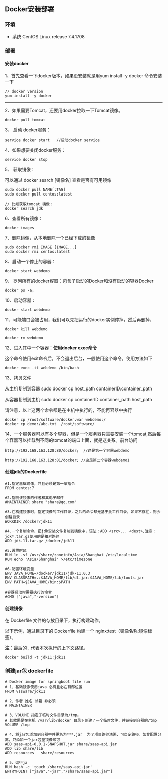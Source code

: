 ## Docker安装部署

### 环境

- 系统 CentOS Linux release 7.4.1708

### 部署

#### 安装docker

1、首先查看一下docker版本，如果没安装就是用yum install -y docker 命令安装一下 

```
// docker version
yum install -y docker
```

***

2、如果需要Tomcat，还要用docker拉取一下Tomcat镜像。

```
docker pull tomcat
```

3、 启动 docker服务：

```
service docker start   //启动docker service
```

4、如果想要关闭docker服务：

```
service docker stop
```

5、 获取镜像：

可以通过 docker search [镜像名]	 查看是否有可用镜像

```
sudo docker pull NAME[:TAG]
sudo docker pull centos:latest

// 比如获取tomcat 镜像：
docker search jdk
```

6、查看所有镜像：

```
docker images
```

 7、删除镜像，从本地删除一个已经下载的镜像

```
sudo docker rmi IMAGE [IMAGE...]
sudo docker rmi centos:latest
```

8、启动一个停止的容器：

```
docker start webdemo
```

9、 罗列所有的docker容器：包含了启动的Docker和没有启动的容器Docker

```
docker ps -a;
```

10、启动容器：

```
docker start webdemo
```

11、可能端口会被占用，我们可以先把运行的docker实例停掉，然后再删掉，

```
docker kill webdemo

docker rm webdemo
```

12、进入其中一个容器：**使用docker exec命令**

这个命令使用exit命令后，不会退出后台，一般使用这个命令，使用方法如下

```
docker exec -it webdemo /bin/bash
```

13、拷贝文件

从主机复制到容器 sudo docker cp host_path containerID:container_path

从容器复制到主机 sudo docker cp containerID:container_path host_path

请注意，以上这两个命令都是在主机中执行的，不能再容器中执行

```
docker cp /root/software/docker.war webdemo:/
docker cp demo:/abc.txt  /root/software/
```

14、一个服务器可以有多个容器，但是一个服务器只需要安装一个tomcat,然后每个容器可以挂载到不同的tomcat的端口上面，就是这关系。前台访问

```
http://192.168.163.128:80/docker;  //这是第一个容器webdemo

http://192.168.163.128:81/docker; //这是第二个容器webdemo1
```



#### 创建jdk的Dockerfile

```
#1.指定基础镜像，并且必须是第一条指令
FROM centos:7

#2.指明该镜像的作者和其电子邮件
#MAINTAINER share "share@qq.com"

#3.在构建镜像时，指定镜像的工作目录，之后的命令都是基于此工作目录，如果不存在，则会创建目录
WORKDIR /docker/jdk11

#4.一个复制命令，把jdk安装文件复制到镜像中，语法：ADD <src>... <dest>,注意：jdk*.tar.gz使用的是相对路径
ADD jdk.11.tar.gz /docker/jdk11

#5.设置时区
RUN ln -sf /usr/share/zoneinfo/Asia/Shanghai /etc/localtime
RUN echo 'Asia/Shanghai' >/etc/timezone

#6.配置环境变量
ENV JAVA_HOME=/docker/jdk11/jdk-11.0.3
ENV CLASSPATH=.:$JAVA_HOME/lib/dt.jar:$JAVA_HOME/lib/tools.jar
ENV PATH=$JAVA_HOME/bin:$PATH

#容器启动时需要执行的命令
#CMD ["java","-version"]

```



#### 创建镜像

在 Dockerfile 文件的存放目录下，执行构建动作。

以下示例，通过目录下的 Dockerfile 构建一个 nginx:test（镜像名称:镜像标签）。

**注**：最后的 **.** 代表本次执行的上下文路径。

```
docker build -t jdk11:jdk11
```



### 创建jar包 dockerfile

```
# Docker image for springboot file run
# 1、基础镜像使用java 必有且必在首部位置
FROM vssware/jdk11

# 2、作者 姓名 邮箱 非必须
# MAINTAINER 

# 3、VOLUME 指定了临时文件目录为/tmp。
# 其效果是在主机 /var/lib/docker 目录下创建了一个临时文件，并链接到容器的/tmp
VOLUME /tmp 

# 4、将jar包添加到容器中并更名为***.jar  为了项目路径清晰，可自定路径，如非配置分离，只添加一个jar包至镜像即可
ADD saas-api-0.0.1-SNAPSHOT.jar share/saas-api.jar
ADD lib	share/lib
ADD resources	share/resources

# 5、运行ja
RUN bash -c 'touch /share/saas-api.jar'
ENTRYPOINT ["java","-jar","/share/saas-api.jar"]
```



